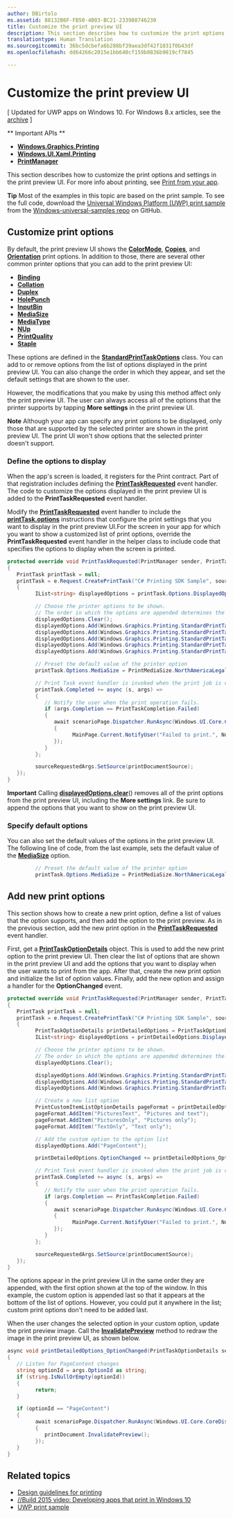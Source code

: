 ```yaml
---
author: DBirtolo
ms.assetid: 88132B6F-FB50-4B03-BC21-233988746230
title: Customize the print preview UI
description: This section describes how to customize the print options and settings in the print preview UI.
translationtype: Human Translation
ms.sourcegitcommit: 36bc5dcbefa6b288bf39aea3df42f1031f0b43df
ms.openlocfilehash: dd64266c2015e1bb640cf159b0836b9819cf7845

---
```

# Customize the print preview UI

\[ Updated for UWP apps on Windows 10. For Windows 8.x articles, see the [archive](http://go.microsoft.com/fwlink/p/?linkid=619132) \]


** Important APIs **

-   [**Windows.Graphics.Printing**](https://msdn.microsoft.com/library/windows/apps/BR226489)
-   [**Windows.UI.Xaml.Printing**](https://msdn.microsoft.com/library/windows/apps/BR243325)
-   [**PrintManager**](https://msdn.microsoft.com/library/windows/apps/BR226426)

This section describes how to customize the print options and settings in the print preview UI. For more info about printing, see [Print from your app](print-from-your-app.md).

**Tip**  Most of the examples in this topic are based on the print sample. To see the full code, download the [Universal Windows Platform (UWP) print sample](http://go.microsoft.com/fwlink/p/?LinkId=619984) from the [Windows-universal-samples repo](http://go.microsoft.com/fwlink/p/?LinkId=619979) on GitHub.

 

## Customize print options

By default, the print preview UI shows the [**ColorMode**](https://msdn.microsoft.com/library/windows/apps/BR226478), [**Copies**](https://msdn.microsoft.com/library/windows/apps/BR226479), and [**Orientation**](https://msdn.microsoft.com/library/windows/apps/BR226486) print options. In addition to those, there are several other common printer options that you can add to the print preview UI:

-   [**Binding**](https://msdn.microsoft.com/library/windows/apps/BR226476)
-   [**Collation**](https://msdn.microsoft.com/library/windows/apps/BR226477)
-   [**Duplex**](https://msdn.microsoft.com/library/windows/apps/BR226480)
-   [**HolePunch**](https://msdn.microsoft.com/library/windows/apps/BR226481)
-   [**InputBin**](https://msdn.microsoft.com/library/windows/apps/BR226482)
-   [**MediaSize**](https://msdn.microsoft.com/library/windows/apps/BR226483)
-   [**MediaType**](https://msdn.microsoft.com/library/windows/apps/BR226484)
-   [**NUp**](https://msdn.microsoft.com/library/windows/apps/BR226485)
-   [**PrintQuality**](https://msdn.microsoft.com/library/windows/apps/BR226487)
-   [**Staple**](https://msdn.microsoft.com/library/windows/apps/BR226488)

These options are defined in the [**StandardPrintTaskOptions**](https://msdn.microsoft.com/library/windows/apps/BR226475) class. You can add to or remove options from the list of options displayed in the print preview UI. You can also change the order in which they appear, and set the default settings that are shown to the user.

However, the modifications that you make by using this method affect only the print preview UI. The user can always access all of the options that the printer supports by tapping **More settings** in the print preview UI.

**Note**  Although your app can specify any print options to be displayed, only those that are supported by the selected printer are shown in the print preview UI. The print UI won't show options that the selected printer doesn't support.

 

### Define the options to display

When the app's screen is loaded, it registers for the Print contract. Part of that registration includes defining the [**PrintTaskRequested**](https://msdn.microsoft.com/library/windows/apps/br206597) event handler. The code to customize the options displayed in the print preview UI is added to the **PrintTaskRequested** event handler.

Modify the [**PrintTaskRequested**](https://msdn.microsoft.com/library/windows/apps/br206597) event handler to include the [**printTask.options**](https://msdn.microsoft.com/library/windows/apps/BR226469) instructions that configure the print settings that you want to display in the print preview UI.For the screen in your app for which you want to show a customized list of print options, override the **PrintTaskRequested** event handler in the helper class to include code that specifies the options to display when the screen is printed.

``` csharp
protected override void PrintTaskRequested(PrintManager sender, PrintTaskRequestedEventArgs e)
{
   PrintTask printTask = null;
   printTask = e.Request.CreatePrintTask("C# Printing SDK Sample", sourceRequestedArgs =>
   {
         IList<string> displayedOptions = printTask.Options.DisplayedOptions;

         // Choose the printer options to be shown.
         // The order in which the options are appended determines the order in which they appear in the UI
         displayedOptions.Clear();
         displayedOptions.Add(Windows.Graphics.Printing.StandardPrintTaskOptions.Copies);
         displayedOptions.Add(Windows.Graphics.Printing.StandardPrintTaskOptions.Orientation);
         displayedOptions.Add(Windows.Graphics.Printing.StandardPrintTaskOptions.MediaSize);
         displayedOptions.Add(Windows.Graphics.Printing.StandardPrintTaskOptions.Collation);
         displayedOptions.Add(Windows.Graphics.Printing.StandardPrintTaskOptions.Duplex);

         // Preset the default value of the printer option
         printTask.Options.MediaSize = PrintMediaSize.NorthAmericaLegal;

         // Print Task event handler is invoked when the print job is completed.
         printTask.Completed += async (s, args) =>
         {
            // Notify the user when the print operation fails.
            if (args.Completion == PrintTaskCompletion.Failed)
            {
               await scenarioPage.Dispatcher.RunAsync(Windows.UI.Core.CoreDispatcherPriority.Normal, () =>
               {
                     MainPage.Current.NotifyUser("Failed to print.", NotifyType.ErrorMessage);
               });
            }
         };

         sourceRequestedArgs.SetSource(printDocumentSource);
   });
}
```

**Important**  Calling [**displayedOptions.clear**](https://msdn.microsoft.com/library/windows/apps/BR226453)() removes all of the print options from the print preview UI, including the **More settings** link. Be sure to append the options that you want to show on the print preview UI.

### Specify default options

You can also set the default values of the options in the print preview UI. The following line of code, from the last example, sets the default value of the [**MediaSize**](https://msdn.microsoft.com/library/windows/apps/BR226483) option.

``` csharp
         // Preset the default value of the printer option
         printTask.Options.MediaSize = PrintMediaSize.NorthAmericaLegal;
```         

## Add new print options

This section shows how to create a new print option, define a list of values that the option supports, and then add the option to the print preview. As in the previous section, add the new print option in the [**PrintTaskRequested**](https://msdn.microsoft.com/library/windows/apps/br206597) event handler.

First, get a [**PrintTaskOptionDetails**](https://msdn.microsoft.com/library/windows/apps/Hh701256) object. This is used to add the new print option to the print preview UI. Then clear the list of options that are shown in the print preview UI and add the options that you want to display when the user wants to print from the app. After that, create the new print option and initialize the list of option values. Finally, add the new option and assign a handler for the **OptionChanged** event.

``` csharp
protected override void PrintTaskRequested(PrintManager sender, PrintTaskRequestedEventArgs e)
{
   PrintTask printTask = null;
   printTask = e.Request.CreatePrintTask("C# Printing SDK Sample", sourceRequestedArgs =>
   {
         PrintTaskOptionDetails printDetailedOptions = PrintTaskOptionDetails.GetFromPrintTaskOptions(printTask.Options);
         IList<string> displayedOptions = printDetailedOptions.DisplayedOptions;

         // Choose the printer options to be shown.
         // The order in which the options are appended determines the order in which they appear in the UI
         displayedOptions.Clear();

         displayedOptions.Add(Windows.Graphics.Printing.StandardPrintTaskOptions.Copies);
         displayedOptions.Add(Windows.Graphics.Printing.StandardPrintTaskOptions.Orientation);
         displayedOptions.Add(Windows.Graphics.Printing.StandardPrintTaskOptions.ColorMode);

         // Create a new list option
         PrintCustomItemListOptionDetails pageFormat = printDetailedOptions.CreateItemListOption("PageContent", "Pictures");
         pageFormat.AddItem("PicturesText", "Pictures and text");
         pageFormat.AddItem("PicturesOnly", "Pictures only");
         pageFormat.AddItem("TextOnly", "Text only");

         // Add the custom option to the option list
         displayedOptions.Add("PageContent");

         printDetailedOptions.OptionChanged += printDetailedOptions_OptionChanged;

         // Print Task event handler is invoked when the print job is completed.
         printTask.Completed += async (s, args) =>
         {
            // Notify the user when the print operation fails.
            if (args.Completion == PrintTaskCompletion.Failed)
            {
               await scenarioPage.Dispatcher.RunAsync(Windows.UI.Core.CoreDispatcherPriority.Normal, () =>
               {
                     MainPage.Current.NotifyUser("Failed to print.", NotifyType.ErrorMessage);
               });
            }
         };

         sourceRequestedArgs.SetSource(printDocumentSource);
   });
}
```

The options appear in the print preview UI in the same order they are appended, with the first option shown at the top of the window. In this example, the custom option is appended last so that it appears at the bottom of the list of options. However, you could put it anywhere in the list; custom print options don't need to be added last.

When the user changes the selected option in your custom option, update the print preview image. Call the [**InvalidatePreview**](https://msdn.microsoft.com/library/windows/apps/Hh702146) method to redraw the image in the print preview UI, as shown below.

``` csharp
async void printDetailedOptions_OptionChanged(PrintTaskOptionDetails sender, PrintTaskOptionChangedEventArgs args)
{
   // Listen for PageContent changes
   string optionId = args.OptionId as string;
   if (string.IsNullOrEmpty(optionId))
   {
         return;
   }

   if (optionId == "PageContent")
   {
         await scenarioPage.Dispatcher.RunAsync(Windows.UI.Core.CoreDispatcherPriority.Normal, () =>
         {
            printDocument.InvalidatePreview();
         });
   }
}
```

## Related topics

* [Design guidelines for printing](https://msdn.microsoft.com/library/windows/apps/Hh868178)
* [//Build 2015 video: Developing apps that print in Windows 10](https://channel9.msdn.com/Events/Build/2015/2-94)
* [UWP print sample](http://go.microsoft.com/fwlink/p/?LinkId=619984)




<!--HONumber=Aug16_HO3-->


